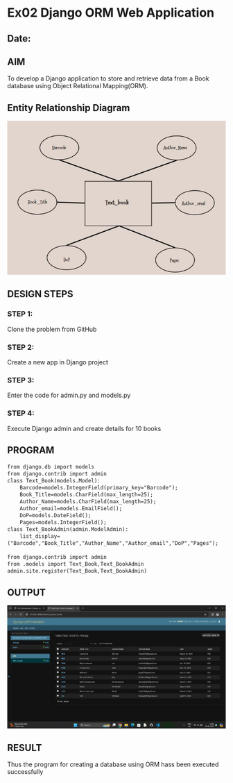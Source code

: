 # Ex02 Django ORM Web Application
## Date: 

## AIM
To develop a Django application to store and retrieve data from a Book database using Object Relational Mapping(ORM).

## Entity Relationship Diagram

![Alt text](<WhatsApp Image 2024-03-05 at 11.41.09_73543bef.jpg>)

## DESIGN STEPS

### STEP 1:
Clone the problem from GitHub

### STEP 2:
Create a new app in Django project

### STEP 3:
Enter the code for admin.py and models.py

### STEP 4:
Execute Django admin and create details for 10 books

## PROGRAM
```
from django.db import models
from django.contrib import admin
class Text_Book(models.Model):
    Barcode=models.IntegerField(primary_key="Barcode");
    Book_Title=models.CharField(max_length=25);
    Author_Name=models.CharField(max_length=25);
    Author_email=models.EmailField();
    DoP=models.DateField();
    Pages=models.IntegerField();
class Text_BookAdmin(admin.ModelAdmin):
    list_display=("Barcode","Book_Title","Author_Name","Author_email","DoP","Pages");

from django.contrib import admin
from .models import Text_Book,Text_BookAdmin
admin.site.register(Text_Book,Text_BookAdmin)
```

## OUTPUT

![Alt text](<WhatsApp Image 2024-03-05 at 11.25.08_909142ca.jpg>)

## RESULT
Thus the program for creating a database using ORM hass been executed successfully
